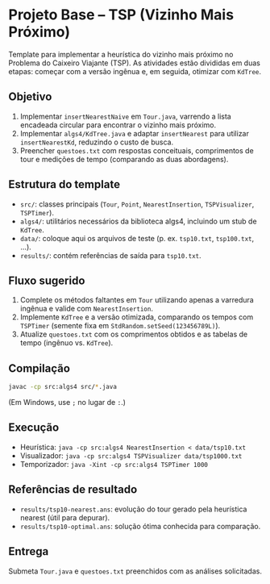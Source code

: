 # Projeto Base – TSP (Vizinho Mais Próximo)

Template para implementar a heurística do vizinho mais próximo no Problema do Caixeiro Viajante (TSP). As atividades estão divididas em duas etapas: começar com a versão ingênua e, em seguida, otimizar com `KdTree`.

## Objetivo
1. Implementar `insertNearestNaive` em `Tour.java`, varrendo a lista encadeada circular para encontrar o vizinho mais próximo.
2. Implementar `algs4/KdTree.java` e adaptar `insertNearest` para utilizar `insertNearestKd`, reduzindo o custo de busca.
3. Preencher `questoes.txt` com respostas conceituais, comprimentos de tour e medições de tempo (comparando as duas abordagens).

## Estrutura do template
- `src/`: classes principais (`Tour`, `Point`, `NearestInsertion`, `TSPVisualizer`, `TSPTimer`).
- `algs4/`: utilitários necessários da biblioteca algs4, incluindo um stub de `KdTree`.
- `data/`: coloque aqui os arquivos de teste (p. ex. `tsp10.txt`, `tsp100.txt`, ...).
- `results/`: contém referências de saída para `tsp10.txt`.

## Fluxo sugerido
1. Complete os métodos faltantes em `Tour` utilizando apenas a varredura ingênua e valide com `NearestInsertion`.
2. Implemente `KdTree` e a versão otimizada, comparando os tempos com `TSPTimer` (semente fixa em `StdRandom.setSeed(123456789L)`).
3. Atualize `questoes.txt` com os comprimentos obtidos e as tabelas de tempo (ingênuo vs. `KdTree`).

## Compilação
```bash
javac -cp src:algs4 src/*.java
```
(Em Windows, use `;` no lugar de `:`.)

## Execução
- Heurística: `java -cp src:algs4 NearestInsertion < data/tsp10.txt`
- Visualizador: `java -cp src:algs4 TSPVisualizer data/tsp1000.txt`
- Temporizador: `java -Xint -cp src:algs4 TSPTimer 1000`

## Referências de resultado
- `results/tsp10-nearest.ans`: evolução do tour gerado pela heurística nearest (útil para depurar).
- `results/tsp10-optimal.ans`: solução ótima conhecida para comparação.

## Entrega
Submeta `Tour.java` e `questoes.txt` preenchidos com as análises solicitadas.

